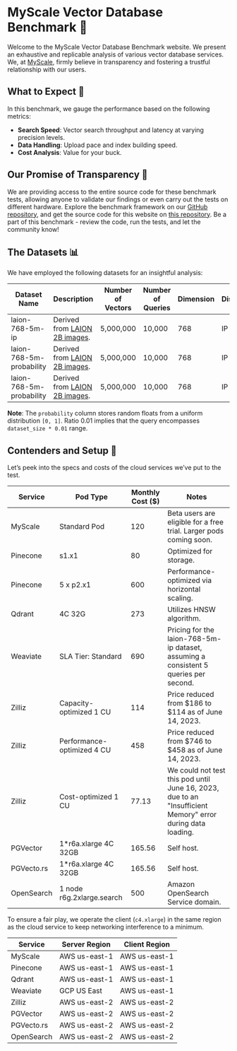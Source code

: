# MyScale Vector Database Benchmark 🚀

Welcome to the MyScale Vector Database Benchmark website. We present an exhaustive and replicable analysis of various vector database services. We, at [MyScale](https://myscale.com), firmly believe in transparency and fostering a trustful relationship with our users.

## What to Expect 🧐

In this benchmark, we gauge the performance based on the following metrics:

- **Search Speed**: Vector search throughput and latency at varying precision levels.
- **Data Handling**: Upload pace and index building speed.
- **Cost Analysis**: Value for your buck.

## Our Promise of Transparency 🤝

We are providing access to the entire source code for these benchmark tests, allowing anyone to validate our findings or even carry out the tests on different hardware. Explore the benchmark framework on our [GitHub repository](https://github.com/myscale/vector-db-benchmark), and get the source code for this website on [this repository](https://github.com/myscale/benchmark). Be a part of this benchmark - review the code, run the tests, and let the community know!

## The Datasets 📊

We have employed the following datasets for an insightful analysis:

| Dataset Name | Description | Number of Vectors | Number of Queries | Dimension | Distance | Filters | Payload Columns | Download Link |
|--------------|-------------|-------------------|-------------------|-----------|----------|---------|-----------------|---------------|
| laion-768-5m-ip | Derived from [LAION 2B images](https://huggingface.co/datasets/laion/laion2b-multi-vit-h-14-embeddings/tree/main). | 5,000,000 | 10,000 | 768 | IP | N/A | 0 | [Link](https://myscale-datasets.s3.ap-southeast-1.amazonaws.com/laion-5m-test-ip.hdf5) |
| laion-768-5m-probability | Derived from [LAION 2B images](https://huggingface.co/datasets/laion/laion2b-multi-vit-h-14-embeddings/tree/main). | 5,000,000 | 10,000 | 768 | IP | Ratio 0.01 | `[probability (Float64)]` | [Vectors](https://myscale-datasets.s3.ap-southeast-1.amazonaws.com/laion-768-5m-ip-probability.hdf5) [Queries](https://myscale-datasets.s3.ap-southeast-1.amazonaws.com/laion-768-5m-ip-probability-0.01.hdf5) |
| laion-768-5m-probability | Derived from [LAION 2B images](https://huggingface.co/datasets/laion/laion2b-multi-vit-h-14-embeddings/tree/main). | 5,000,000 | 10,000 | 768 | IP | Ratio 0.1 | `[probability (Float64)]` | [Vectors](https://myscale-datasets.s3.ap-southeast-1.amazonaws.com/laion-768-5m-ip-probability.hdf5) [Queries](https://myscale-datasets.s3.ap-southeast-1.amazonaws.com/laion-768-5m-ip-probability-0.1.hdf5) |

**Note**: The `probability` column stores random floats from a uniform distribution `[0, 1]`. Ratio 0.01 implies that the query encompasses `dataset_size * 0.01` range.

## Contenders and Setup 🥊

Let’s peek into the specs and costs of the cloud services we’ve put to the test.

| Service | Pod Type | Monthly Cost ($) | Notes |
|---------|----------|------------------|-------|
| MyScale | Standard Pod | 120 | Beta users are eligible for a free trial. Larger pods coming soon. |
| Pinecone | s1.x1 | 80 | Optimized for storage. |
| Pinecone | 5 x p2.x1 | 600 | Performance-optimized via horizontal scaling. |
| Qdrant | 4C 32G | 273 | Utilizes HNSW algorithm. |
| Weaviate | SLA Tier: Standard | 690 | Pricing for the laion-768-5m-ip dataset, assuming a consistent 5 queries per second. |
| Zilliz | Capacity-optimized 1 CU | 114 | Price reduced from $186 to $114 as of June 14, 2023. |
| Zilliz | Performance-optimized 4 CU | 458 | Price reduced from $746 to $458 as of June 14, 2023. |
| Zilliz | Cost-optimized 1 CU | 77.13 | We could not test this pod until June 16, 2023, due to an "Insufficient Memory" error during data loading. |
| PGVector | 1*r6a.xlarge 4C 32GB | 165.56 | Self host. |
| PGVecto.rs | 1*r6a.xlarge 4C 32GB | 165.56 | Self host. |
| OpenSearch | 1 node r6g.2xlarge.search | 500 | Amazon OpenSearch Service domain. |

To ensure a fair play, we operate the client (`c4.xlarge`) in the same region as the cloud service to keep networking interference to a minimum.

| Service | Server Region | Client Region |
|---------|---------------|---------------|
| MyScale | AWS us-east-1 | AWS us-east-1 |
| Pinecone | AWS us-east-1 | AWS us-east-1 |
| Qdrant | AWS us-east-1 | AWS us-east-1 |
| Weaviate | GCP US East | AWS us-east-1 |
| Zilliz | AWS us-east-2 | AWS us-east-2 |
| PGVector | AWS us-east-2 | AWS us-east-2 |
| PGVecto.rs | AWS us-east-2 | AWS us-east-2 |
| OpenSearch | AWS us-east-2 | AWS us-east-2 |
